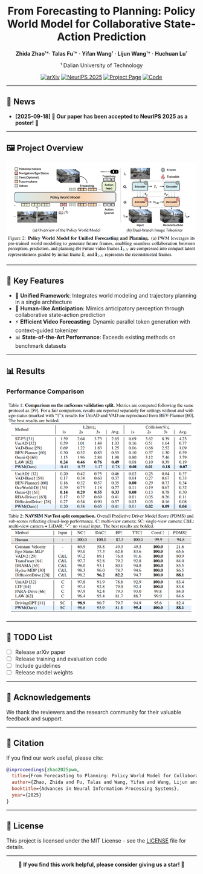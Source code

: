 <div align="center">

# **From Forecasting to Planning: Policy World Model for Collaborative State-Action Prediction**

**Zhida Zhao**¹*· **Talas Fu**¹* · **Yifan Wang**¹ · **Lijun Wang**¹† · **Huchuan Lu**¹

¹ Dalian University of Technology

[![arXiv](https://img.shields.io/badge/arXiv-Coming%20Soon-b31b1b.svg)](https://arxiv.org/abs/placeholder) [![NeurIPS 2025](https://img.shields.io/badge/NeurIPS-2025-4b44ce.svg)](https://neurips.cc/virtual/2025/poster/115790) [![Project Page](https://img.shields.io/badge/Project-Page-green.svg)](https://6550zhao.github.io/Policy-World-Model/) [![Code](https://img.shields.io/badge/Code-Coming%20Soon-blue.svg)](https://github.com/6550Zhao/Policy-World-Model)

</div>

---

## 📰 News

- **[2025-09-18] 🎉 Our paper has been accepted to NeurIPS 2025 as a poster! 🎉**

---

## 🖼️ Project Overview

<!-- Project Main Figure Placeholder -->
<div align="center">
<img src="assets/paper_figure.png" alt="Policy World Model Overview" width="800">
</div>

---

## 🚀 Key Features

- 🔗 **Unified Framework**: Integrates world modeling and trajectory planning in a single architecture
- 🧠 **Human-like Anticipation**: Mimics anticipatory perception through collaborative state-action prediction  
- ⚡ **Efficient Video Forecasting**: Dynamic parallel token generation with context-guided tokenizer
- 📊 **State-of-the-Art Performance**: Exceeds existing methods on benchmark datasets

---

## 📊 Results

### Performance Comparison

<!-- Replace with your results table image -->
<div align="center">
<img src="assets/results_table.png" alt="Performance Comparison Results" width="800">
</div>

---

## 🎯 TODO List

- [ ] Release arXiv paper
- [ ] Release training and evaluation code
- [ ] Include guidelines
- [ ] Release model weights

---

## 🙏 Acknowledgements

We thank the reviewers and the research community for their valuable feedback and support.

---

## 📖 Citation

If you find our work useful, please cite:

```bibtex
@inproceedings{zhao2025pwm,
  title={From Forecasting to Planning: Policy World Model for Collaborative State-Action Prediction},
  author={Zhao, Zhida and Fu, Talas and Wang, Yifan and Wang, Lijun and Lu, Huchuan},
  booktitle={Advances in Neural Information Processing Systems},
  year={2025}
}
```

---

## 📄 License

This project is licensed under the MIT License - see the [LICENSE](LICENSE) file for details.

---

<div align="center">

**🌟 If you find this work helpful, please consider giving us a star! 🌟**

</div>
